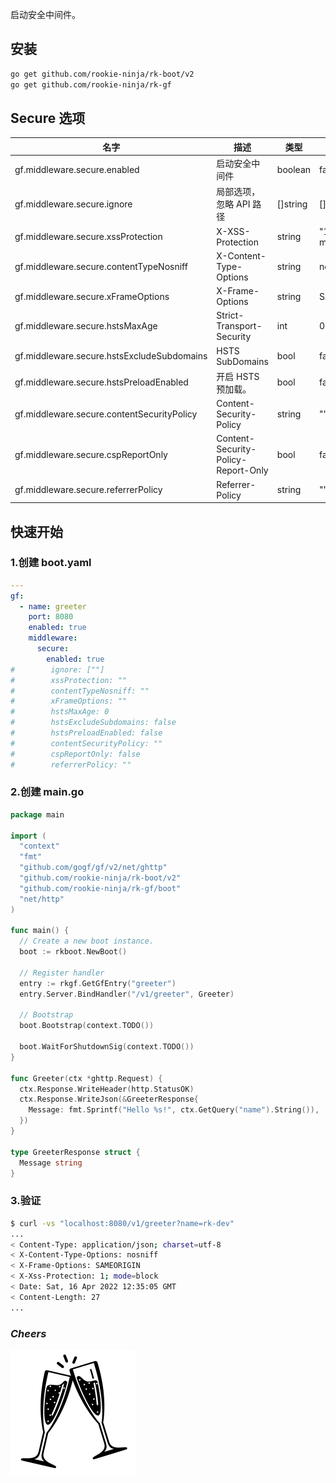 启动安全中间件。

## 安装
```bash
go get github.com/rookie-ninja/rk-boot/v2
go get github.com/rookie-ninja/rk-gf
```

## Secure 选项
| 名字                                          | 描述                                  | 类型       | 默认值             |
|---------------------------------------------|-------------------------------------|----------|-----------------|
| gf.middleware.secure.enabled               | 启动安全中间件                             | boolean  | false           |
| gf.middleware.secure.ignore                | 局部选项，忽略 API 路径                      | []string | []              |
| gf.middleware.secure.xssProtection         | X-XSS-Protection                    | string   | "1; mode=block" |
| gf.middleware.secure.contentTypeNosniff    | X-Content-Type-Options              | string   | nosniff         |
| gf.middleware.secure.xFrameOptions         | X-Frame-Options                     | string   | SAMEORIGIN      |
| gf.middleware.secure.hstsMaxAge            | Strict-Transport-Security           | int      | 0               |
| gf.middleware.secure.hstsExcludeSubdomains | HSTS SubDomains                     | bool     | false           |
| gf.middleware.secure.hstsPreloadEnabled    | 开启 HSTS 预加载。                        | bool     | false           |
| gf.middleware.secure.contentSecurityPolicy | Content-Security-Policy             | string   | ""              |
| gf.middleware.secure.cspReportOnly         | Content-Security-Policy-Report-Only | bool     | false           |
| gf.middleware.secure.referrerPolicy        | Referrer-Policy                     | string   | ""              |

## 快速开始
### 1.创建 boot.yaml
```yaml
---
gf:
  - name: greeter
    port: 8080
    enabled: true
    middleware:
      secure:
        enabled: true
#        ignore: [""]
#        xssProtection: ""
#        contentTypeNosniff: ""
#        xFrameOptions: ""
#        hstsMaxAge: 0
#        hstsExcludeSubdomains: false
#        hstsPreloadEnabled: false
#        contentSecurityPolicy: ""
#        cspReportOnly: false
#        referrerPolicy: ""

```

### 2.创建 main.go
```go
package main

import (
  "context"
  "fmt"
  "github.com/gogf/gf/v2/net/ghttp"
  "github.com/rookie-ninja/rk-boot/v2"
  "github.com/rookie-ninja/rk-gf/boot"
  "net/http"
)

func main() {
  // Create a new boot instance.
  boot := rkboot.NewBoot()

  // Register handler
  entry := rkgf.GetGfEntry("greeter")
  entry.Server.BindHandler("/v1/greeter", Greeter)

  // Bootstrap
  boot.Bootstrap(context.TODO())

  boot.WaitForShutdownSig(context.TODO())
}

func Greeter(ctx *ghttp.Request) {
  ctx.Response.WriteHeader(http.StatusOK)
  ctx.Response.WriteJson(&GreeterResponse{
    Message: fmt.Sprintf("Hello %s!", ctx.GetQuery("name").String()),
  })
}

type GreeterResponse struct {
  Message string
}
```

### 3.验证
```bash
$ curl -vs "localhost:8080/v1/greeter?name=rk-dev"
...
< Content-Type: application/json; charset=utf-8
< X-Content-Type-Options: nosniff
< X-Frame-Options: SAMEORIGIN
< X-Xss-Protection: 1; mode=block
< Date: Sat, 16 Apr 2022 12:35:05 GMT
< Content-Length: 27
...
```

### _**Cheers**_
![](../../../img/user-guide/cheers.png)